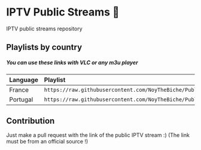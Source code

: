 # IPTV Public Streams 🎥
IPTV public streams repository



## Playlists by country

##### You can use these links with VLC or any m3u player 

<table>
	<thead>
		<tr><th align="left">Language</th><th align="left">Playlist</th></tr>
	</thead>
	<tbody>
		<tr><td align="left">France</td><td align="left"><code>https://raw.githubusercontent.com/NoyTheBiche/PublicIPTV/master/france.m3u</code></td></tr>
		<tr><td align="left">Portugal</td><td align="left"><code>https://raw.githubusercontent.com/NoyTheBiche/PublicIPTV/master/portugal.m3u</code></td></tr>
	</tbody>
</table>


## Contribution

Just make a pull request with the link of the public IPTV stream :) (The link must be from an official source !)

